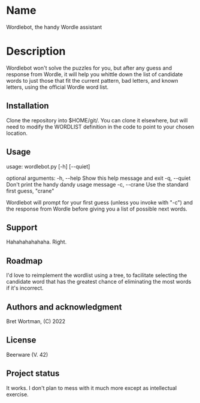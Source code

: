 # Name

Wordlebot, the handy Wordle assistant

# Description
Wordlebot won't solve the puzzles for you, but after any guess and response from Wordle, it will help you whittle down the list of candidate words to just those that fit the current pattern, bad letters, and known letters, using the official Wordle word list.

## Installation

Clone the repository into $HOME/git/. You can clone it elsewhere, but will need to modify the WORDLIST definition in the code to point to your chosen location.

## Usage

usage: wordlebot.py [-h] [--quiet]

optional arguments:
  -h, --help   Show this help message and exit
  -q, --quiet  Don't print the handy dandy usage message
  -c, --crane  Use the standard first guess, "crane"

Wordlebot will prompt for your first guess (unless you invoke with "-c") and the response from Wordle before giving you a list of possible next words.

## Support

Hahahahahahaha. Right.

## Roadmap

I'd love to reimplement the wordlist using a tree, to facilitate selecting the candidate word that has the greatest chance of eliminating the most words if it's incorrect.

## Authors and acknowledgment

Bret Wortman, (C) 2022

## License

Beerware (V. 42)

## Project status

It works. I don't plan to mess with it much more except as intellectual exercise.

